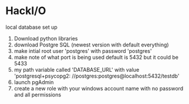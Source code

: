 # HackI/O

local database set up
1. Download python libraries
2. download Postgre SQL (newest version with default everything)
3. make intial root user 'postgres' with password 'postgres'
4. make note of what port is being used default is 5432 but it could be 5433
5. my path variable called 'DATABASE_URL' with value 'postgresql+psycopg2: //postgres:postgres@localhost:5432/testdb'
6. launch pgAdmin
7. create a new role with your windows account name with no password and all permissions